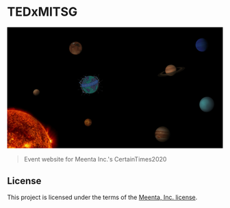 # TEDxMITSG
![TEDxMITSG logo](assets/bgfinal.png)

> Event website for Meenta Inc.'s CertainTimes2020

## License

This project is licensed under the terms of the [Meenta, Inc. license](LICENSE).
